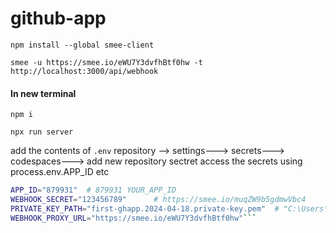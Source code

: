 # github-app

`npm install --global smee-client`

`smee -u https://smee.io/eWU7Y3dvfhBtf0hw -t http://localhost:3000/api/webhook`
#### In new terminal
`npm i`

`npx run server` 

add the contents of `.env` repository --> settings---> secrets---> codespaces---> add new repository sectret
access the secrets using process.env.APP_ID  etc

```bash
APP_ID="879931"  # 879931 YOUR_APP_ID
WEBHOOK_SECRET="123456789"      # https://smee.io/muqZW9b5gdmwVbc4      YOUR_WEBHOOK_SECRET  client secre 9ceff64418e6ae1b5ced3dc48707ca2ce1beb14d
PRIVATE_KEY_PATH="first-ghapp.2024-04-18.private-key.pem"  # "C:\Users\rahul_vishwakarma1\Downloads\first-ghapp.2024-04-18.private-key.pem"  YOUR_PRIVATE_KEY_PATH
WEBHOOK_PROXY_URL="https://smee.io/eWU7Y3dvfhBtf0hw"```
